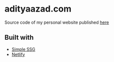 # adityaazad.com

Source code of my personal website published [here](https://www.adityaazad.com/)

## Built with

- [Simple SSG](https://github.com/aditya-azad/simple-ssg)
- [Netlify](https://www.netlify.com/)
